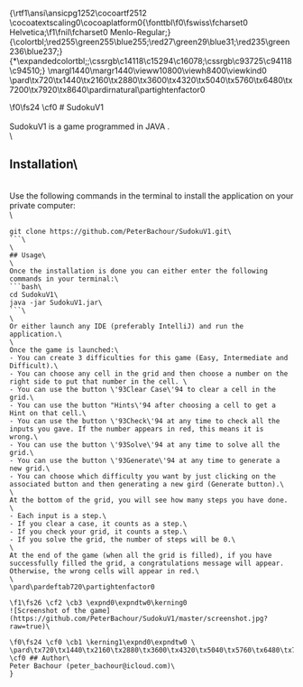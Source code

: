 {\rtf1\ansi\ansicpg1252\cocoartf2512
\cocoatextscaling0\cocoaplatform0{\fonttbl\f0\fswiss\fcharset0 Helvetica;\f1\fnil\fcharset0 Menlo-Regular;}
{\colortbl;\red255\green255\blue255;\red27\green29\blue31;\red235\green236\blue237;}
{\*\expandedcolortbl;;\cssrgb\c14118\c15294\c16078;\cssrgb\c93725\c94118\c94510;}
\margl1440\margr1440\vieww10800\viewh8400\viewkind0
\pard\tx720\tx1440\tx2160\tx2880\tx3600\tx4320\tx5040\tx5760\tx6480\tx7200\tx7920\tx8640\pardirnatural\partightenfactor0

\f0\fs24 \cf0 # SudokuV1\
\
SudokuV1 is a game programmed in JAVA .\
\
## Installation\
\
Use the following commands in the terminal to install the application on your private computer:\
\
```bash\
git clone https://github.com/PeterBachour/SudokuV1.git\
```\
\
## Usage\
\
Once the installation is done you can either enter the following commands in your terminal:\
```bash\
cd SudokuV1\
java -jar SudokuV1.jar\
```\
\
Or either launch any IDE (preferably IntelliJ) and run the application.\
\
Once the game is launched:\
- You can create 3 difficulties for this game (Easy, Intermediate and Difficult).\
- You can choose any cell in the grid and then choose a number on the right side to put that number in the cell. \
- You can use the button \'93Clear Case\'94 to clear a cell in the grid.\
- You can use the button "Hints\'94 after choosing a cell to get a Hint on that cell.\
- You can use the button \'93Check\'94 at any time to check all the inputs you gave. If the number appears in red, this means it is wrong.\
- You can use the button \'93Solve\'94 at any time to solve all the grid.\
- You can use the button \'93Generate\'94 at any time to generate a new grid.\
- You can choose which difficulty you want by just clicking on the associated button and then generating a new gird (Generate button).\
\
At the bottom of the grid, you will see how many steps you have done. \
- Each input is a step.\
- If you clear a case, it counts as a step.\
- If you check your grid, it counts a step.\
- If you solve the grid, the number of steps will be 0.\
\
At the end of the game (when all the grid is filled), if you have successfully filled the grid, a congratulations message will appear. Otherwise, the wrong cells will appear in red.\
\
\pard\pardeftab720\partightenfactor0

\f1\fs26 \cf2 \cb3 \expnd0\expndtw0\kerning0
![Screenshot of the game](https://github.com/PeterBachour/SudokuV1/master/screenshot.jpg?raw=true)\

\f0\fs24 \cf0 \cb1 \kerning1\expnd0\expndtw0 \
\pard\tx720\tx1440\tx2160\tx2880\tx3600\tx4320\tx5040\tx5760\tx6480\tx7200\tx7920\tx8640\pardirnatural\partightenfactor0
\cf0 ## Author\
Peter Bachour (peter_bachour@icloud.com)\
}